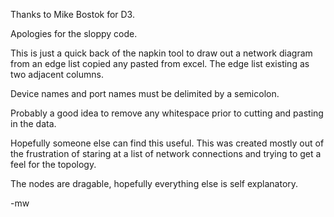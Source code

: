 Thanks to Mike Bostok for D3.

Apologies for the sloppy code.

This is just a quick back of the napkin tool to draw out a network diagram
from an edge list copied any pasted from excel. The edge list
existing as two adjacent columns.

Device names and port names must be delimited by a semicolon.

Probably a good idea to remove any whitespace prior to cutting
and pasting in the data.

Hopefully someone else can find this useful. This was created
mostly out of the frustration of staring at a list of
network connections and trying to get a feel for the topology.

The nodes are dragable, hopefully everything else is self explanatory.

-mw
